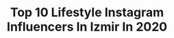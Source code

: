 ---
title: Top 10 Lifestyle Instagram Influencers In Izmir In 2020
description: >-
  Find top lifestyle Instagram influencers in Izmir in 2020. Most popular hashtags: #lifestyle #evdekal #love #nature.
platform: Instagram
profiles:
  - username: "yoncacalli"
    fullname: >-
      Yonca Calli
    location: "Turkey"
    followers: 12399
    engagement: 1048
    commentsToLikes: 0.049870
    avatar: "https://scontent-nrt1-1.cdninstagram.com/v/t51.2885-19/s320x320/90867573_586521011937233_4799828074440949760_n.jpg?_nc_ht=scontent-nrt1-1.cdninstagram.com&_nc_ohc=vm5Q1T_1kusAX-qVKOl&oh=c1ebed80f5308a8ba49ef59bbf5e9b78&oe=5EB75542"
    verified: false
    hashtags: "#bedroominspo, #yellow, #lampdesign, #housedecoration"
  - username: "bengitheblogger"
    fullname: >-
      Bengi the Blogger 💞
    location: "Turkey"
    followers: 16461
    engagement: 411
    commentsToLikes: 0.193892
    avatar: "https://scontent-lhr8-1.cdninstagram.com/v/t51.2885-19/s320x320/80540036_778800209291003_7827705633582350336_n.jpg?_nc_ht=scontent-lhr8-1.cdninstagram.com&_nc_ohc=Hrg9TzyVChEAX_UlOT9&oh=b3bffa5b02d052e475c3b87cb3ded6bb&oe=5EB8EA59"
    verified: false
    hashtags: "#gratismoru, #glosses, #lipstick, #skincarenatural"
  - username: "minikgezenti"
    fullname: >-
      Ayfer Yıldız
    location: "Turkey"
    followers: 25064
    engagement: 438
    commentsToLikes: 0.040254
    avatar: "https://scontent-ams4-1.cdninstagram.com/v/t51.2885-19/s320x320/82404648_2475453805915420_3031444147228639232_n.jpg?_nc_ht=scontent-ams4-1.cdninstagram.com&_nc_ohc=i5S5J_UNKYcAX87IsRv&oh=9476563ad692c5856aec92c0b9b84fe1&oe=5EB4035E"
    verified: false
    hashtags: "#freshfood, #travelgram, #azdavay, #bloggerlife"
  - username: "bitutamhatira"
    fullname: >-
      Bitutamhatira
    location: "Turkey"
    followers: 15373
    engagement: 473
    commentsToLikes: 0.062714
    avatar: "https://scontent-lht6-1.cdninstagram.com/v/t51.2885-19/s320x320/79366710_430763044466268_291371612152791040_n.jpg?_nc_ht=scontent-lht6-1.cdninstagram.com&_nc_ohc=dIQbEmxhPE4AX8rWh5J&oh=abe40e0160a931130ea065ffb8e59216&oe=5EBB8461"
    verified: false
    hashtags: "#plants, #igizmir, #bestcitybreaks, #urla"
  - username: "guzellikmodu"
    fullname: >-
      Buse ⭐️ÇEKİLİŞ VAR
    location: "Turkey"
    followers: 33896
    engagement: 94
    commentsToLikes: 0.021984
    avatar: "https://scontent-bos3-1.cdninstagram.com/v/t51.2885-19/s320x320/65158470_626072877874085_1374822871150362624_n.jpg?_nc_ht=scontent-bos3-1.cdninstagram.com&_nc_ohc=DEuqWg_qdm8AX9Otc8w&oh=9e2704db480a077937ae6a7b41a4df86&oe=5EBC3E28"
    verified: false
    hashtags: "#uzatuzatabildiginkadar, #ciltbak, #lesmacarons, #gliss"
  - username: "bugunnereyegidelim"
    fullname: >-
      Bugün Nereye Gidelim ®
    location: "Turkey"
    followers: 818204
    engagement: 197
    commentsToLikes: 0.034221
    avatar: "https://scontent-ams4-1.cdninstagram.com/v/t51.2885-19/s320x320/19227214_1714027408890480_2318056435914637312_a.jpg?_nc_ht=scontent-ams4-1.cdninstagram.com&_nc_ohc=iz9uAy8ZwyUAX_R_aPn&oh=7ad632fd05113b00a960abbea6d759d9&oe=5EB95668"
    verified: false
    hashtags: "#istanbul, #trabzon, #hotels, #covid19italia"
  - username: "leo_xandre"
    fullname: >-
      Leo Xandre
    location: "Turkey"
    followers: 32349
    engagement: 668
    commentsToLikes: 0.044737
    avatar: "https://scontent-atl3-1.cdninstagram.com/v/t51.2885-19/s320x320/71498233_702311036942782_3745451480589533184_n.jpg?_nc_ht=scontent-atl3-1.cdninstagram.com&_nc_ohc=R-ruG6Kmj24AX-eW5SG&oh=6b1d8412d9891c37e8fbd548931b01c2&oe=5EBB0D81"
    verified: false
    hashtags: "#kaz"
  - username: "filizaydinc"
    fullname: >-
      Filiz Aydinc
    location: "Turkey"
    followers: 142166
    engagement: 91
    commentsToLikes: 0.042985
    avatar: "https://instagram.fpnh1-1.fna.fbcdn.net/v/t51.2885-19/s320x320/82421111_1389254587921319_4641883723032166400_n.jpg?_nc_ht=instagram.fpnh1-1.fna.fbcdn.net&_nc_ohc=oOx4wRadgNUAX-l_Z5a&oh=3d1019cd114fa6151787e8868da299dd&oe=5EB676DE"
    verified: false
    hashtags: "#explore, #sea, #tabiat, #goodthoughts"
  - username: "mayabasol"
    fullname: >-
      A S Y A & M A Y A  B A Ş O L
    location: "Turkey"
    followers: 188094
    engagement: 935
    commentsToLikes: 0.494897
    avatar: "https://scontent-lhr8-1.cdninstagram.com/v/t51.2885-19/s320x320/90087508_780287135713007_3622355660596838400_n.jpg?_nc_ht=scontent-lhr8-1.cdninstagram.com&_nc_ohc=WylIOnsvyCoAX-rUaIG&oh=40a1b30513341078a1dbe1d0104ca8c9&oe=5EBAF972"
    verified: false
    hashtags: "#defactogetirsin, #evdeyiz, #sundaystyle, #tb"
  - username: "trendyandmom"
    fullname: >-
      TRendyandmom
    location: "Turkey"
    followers: 5439
    engagement: 1906
    commentsToLikes: 0.124825
    avatar: "https://scontent-nrt1-1.cdninstagram.com/v/t51.2885-19/s320x320/90440955_493489971526660_8507536370275713024_n.jpg?_nc_ht=scontent-nrt1-1.cdninstagram.com&_nc_ohc=szUhJNcgMb0AX-ioIf3&oh=44451a2ceb5e28dfa1e6ffe68c261f44&oe=5EB7DF34"
    verified: false
    hashtags: "#yenibirbirlesmeyoncalar, #darlingglc, #naturephotography, #mondaymotivation"
---